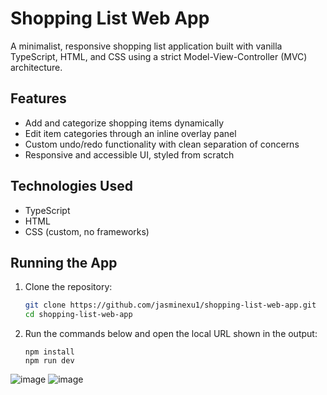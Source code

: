# Shopping List Web App

A minimalist, responsive shopping list application built with vanilla TypeScript, HTML, and CSS using a strict Model-View-Controller (MVC) architecture.

## Features

- Add and categorize shopping items dynamically
- Edit item categories through an inline overlay panel
- Custom undo/redo functionality with clean separation of concerns
- Responsive and accessible UI, styled from scratch

## Technologies Used

- TypeScript
- HTML
- CSS (custom, no frameworks)

## Running the App

1. Clone the repository:
   ```bash
   git clone https://github.com/jasminexu1/shopping-list-web-app.git
   cd shopping-list-web-app
   ```
2. Run the commands below and open the local URL shown in the output:
   ```
   npm install
   npm run dev
   ```
![image](https://github.com/user-attachments/assets/739a90f4-2939-4d82-a210-f84e62a79bcb)
![image](https://github.com/user-attachments/assets/208cf08b-4e70-4f87-ad7f-7e298255230d)

